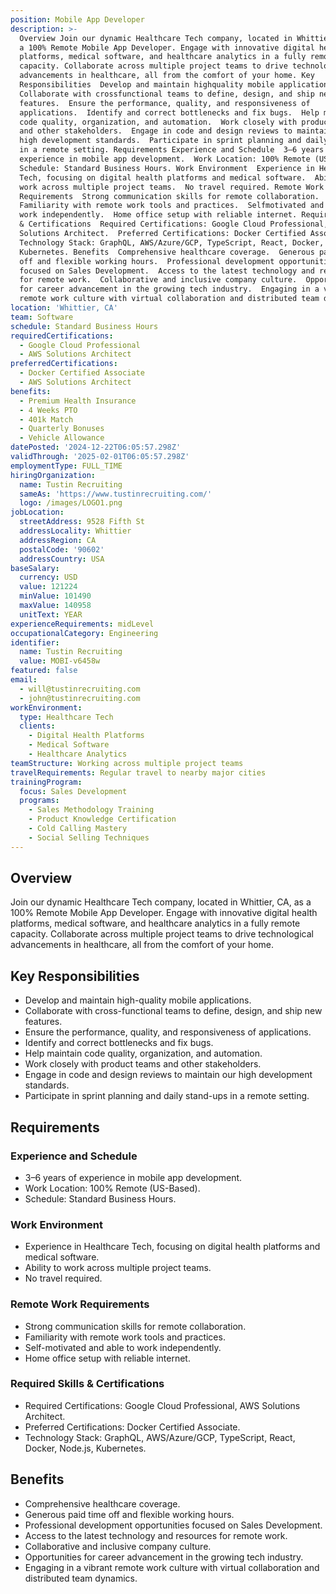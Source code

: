 ```yaml
---
position: Mobile App Developer
description: >-
  Overview Join our dynamic Healthcare Tech company, located in Whittier, CA, as
  a 100% Remote Mobile App Developer. Engage with innovative digital health
  platforms, medical software, and healthcare analytics in a fully remote
  capacity. Collaborate across multiple project teams to drive technological
  advancements in healthcare, all from the comfort of your home. Key
  Responsibilities  Develop and maintain highquality mobile applications. 
  Collaborate with crossfunctional teams to define, design, and ship new
  features.  Ensure the performance, quality, and responsiveness of
  applications.  Identify and correct bottlenecks and fix bugs.  Help maintain
  code quality, organization, and automation.  Work closely with product teams
  and other stakeholders.  Engage in code and design reviews to maintain our
  high development standards.  Participate in sprint planning and daily standups
  in a remote setting. Requirements Experience and Schedule  3–6 years of
  experience in mobile app development.  Work Location: 100% Remote (USBased). 
  Schedule: Standard Business Hours. Work Environment  Experience in Healthcare
  Tech, focusing on digital health platforms and medical software.  Ability to
  work across multiple project teams.  No travel required. Remote Work
  Requirements  Strong communication skills for remote collaboration. 
  Familiarity with remote work tools and practices.  Selfmotivated and able to
  work independently.  Home office setup with reliable internet. Required Skills
  & Certifications  Required Certifications: Google Cloud Professional, AWS
  Solutions Architect.  Preferred Certifications: Docker Certified Associate. 
  Technology Stack: GraphQL, AWS/Azure/GCP, TypeScript, React, Docker, Node.js,
  Kubernetes. Benefits  Comprehensive healthcare coverage.  Generous paid time
  off and flexible working hours.  Professional development opportunities
  focused on Sales Development.  Access to the latest technology and resources
  for remote work.  Collaborative and inclusive company culture.  Opportunities
  for career advancement in the growing tech industry.  Engaging in a vibrant
  remote work culture with virtual collaboration and distributed team dynamics.
location: 'Whittier, CA'
team: Software
schedule: Standard Business Hours
requiredCertifications:
  - Google Cloud Professional
  - AWS Solutions Architect
preferredCertifications:
  - Docker Certified Associate
  - AWS Solutions Architect
benefits:
  - Premium Health Insurance
  - 4 Weeks PTO
  - 401k Match
  - Quarterly Bonuses
  - Vehicle Allowance
datePosted: '2024-12-22T06:05:57.298Z'
validThrough: '2025-02-01T06:05:57.298Z'
employmentType: FULL_TIME
hiringOrganization:
  name: Tustin Recruiting
  sameAs: 'https://www.tustinrecruiting.com/'
  logo: /images/LOGO1.png
jobLocation:
  streetAddress: 9528 Fifth St
  addressLocality: Whittier
  addressRegion: CA
  postalCode: '90602'
  addressCountry: USA
baseSalary:
  currency: USD
  value: 121224
  minValue: 101490
  maxValue: 140958
  unitText: YEAR
experienceRequirements: midLevel
occupationalCategory: Engineering
identifier:
  name: Tustin Recruiting
  value: MOBI-v6458w
featured: false
email:
  - will@tustinrecruiting.com
  - john@tustinrecruiting.com
workEnvironment:
  type: Healthcare Tech
  clients:
    - Digital Health Platforms
    - Medical Software
    - Healthcare Analytics
teamStructure: Working across multiple project teams
travelRequirements: Regular travel to nearby major cities
trainingProgram:
  focus: Sales Development
  programs:
    - Sales Methodology Training
    - Product Knowledge Certification
    - Cold Calling Mastery
    - Social Selling Techniques
---
```




## Overview

Join our dynamic Healthcare Tech company, located in Whittier, CA, as a 100% Remote Mobile App Developer. Engage with innovative digital health platforms, medical software, and healthcare analytics in a fully remote capacity. Collaborate across multiple project teams to drive technological advancements in healthcare, all from the comfort of your home.

## Key Responsibilities

- Develop and maintain high-quality mobile applications.
- Collaborate with cross-functional teams to define, design, and ship new features.
- Ensure the performance, quality, and responsiveness of applications.
- Identify and correct bottlenecks and fix bugs.
- Help maintain code quality, organization, and automation.
- Work closely with product teams and other stakeholders.
- Engage in code and design reviews to maintain our high development standards.
- Participate in sprint planning and daily stand-ups in a remote setting.

## Requirements

### Experience and Schedule

- 3–6 years of experience in mobile app development.
- Work Location: 100% Remote (US-Based).
- Schedule: Standard Business Hours.

### Work Environment

- Experience in Healthcare Tech, focusing on digital health platforms and medical software.
- Ability to work across multiple project teams.
- No travel required.

### Remote Work Requirements

- Strong communication skills for remote collaboration.
- Familiarity with remote work tools and practices.
- Self-motivated and able to work independently.
- Home office setup with reliable internet.

### Required Skills & Certifications

- Required Certifications: Google Cloud Professional, AWS Solutions Architect.
- Preferred Certifications: Docker Certified Associate.
- Technology Stack: GraphQL, AWS/Azure/GCP, TypeScript, React, Docker, Node.js, Kubernetes.

## Benefits

- Comprehensive healthcare coverage.
- Generous paid time off and flexible working hours.
- Professional development opportunities focused on Sales Development.
- Access to the latest technology and resources for remote work.
- Collaborative and inclusive company culture.
- Opportunities for career advancement in the growing tech industry.
- Engaging in a vibrant remote work culture with virtual collaboration and distributed team dynamics.

